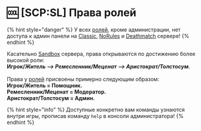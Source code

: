 # 🆒 \[SCP:SL] Права ролей

{% hint style="danger" %}
У всех [ролей](../info/ingame-roles.md), кроме администрации, нет доступа к админ панели на [Classic](../servers/scpsl-classic.md), [NoRules](../servers/scpsl-norules.md) и [Deathmatch](../servers/scpsl-minigames/) сервере!
{% endhint %}

Касательно [Sandbox](../servers/scpsl-sandbox.md) сервера, права открываются по достижению более высокой роли:\
**Игрок/**_**Житель --> Ремесленник/Меценат --> Аристократ/Толстосум.**_\
\
Права у [ролей](../info/ingame-roles.md) присвоены примерно следующим образом:\
**Игрок/Житель = Помощник.**\
**Ремесленник/Меценат = Модератор.**\
**Аристократ/Толстосум = Админ.**

{% hint style="info" %}
Доступные конкретно вам команды узнаются внутри игры, прописав команду `help` в консоли администратора!
{% endhint %}
